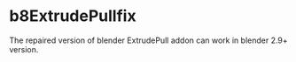 # b8ExtrudePullfix
The repaired version of blender ExtrudePull addon can work in blender 2.9+ version.
